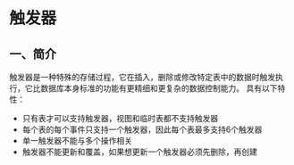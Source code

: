 # 触发器
## 一、简介
触发器是一种特殊的存储过程，它在插入，删除或修改特定表中的数据时触发执行，它比数据库本身标准的功能有更精细和更复杂的数据控制能力。
具有以下特性：
* 只有表才可以支持触发器，视图和临时表都不支持触发器
* 每个表的每个事件只支持一个触发器，因此每个表最多支持6个触发器
* 单一触发器不能与多个操作相关
* 触发器不能更新和覆盖，如果想更新一个触发器必须先删除，再创建